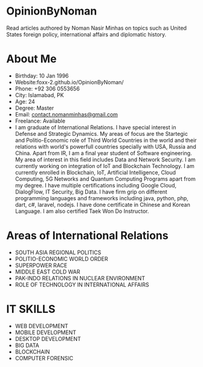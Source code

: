# OpinionByNoman
Read articles authored by Noman Nasir Minhas on topics such as United States foreign policy, international affairs and diplomatic history.

# About Me
- Birthday: 10 Jan 1996
- Website:foxx-2.github.io/OpinionByNoman/
- Phone: +92 306 0553656
- City: Islamabad, PK
- Age: 24
- Degree: Master
- Email: contact.nomanminhas@gmail.com
- Freelance: Available
- I am graduate of International Relations. I have special interest in Defense and Strategic Dynamics. My areas of focus are the Startegic and Politio-Economic role of Third World Countries in the world and their relations with world's powerfull countries specially with USA, Russia and China.
Apart from IR, I am a final year student of Software engineering. My area of interest in this field includes Data and Network Security. I am currently working on integration of IoT and Blockchain Technology. I am currently enrolled in Blockchain, IoT, Artificial Intelligence, Cloud Computing, 5G Networks and Quantum Computing Programs apart from my degree. I have multiple certifications including Google Cloud, DialogFlow, IT Security, Big Data. I have firm grip on different programming languages and frameworks including java, python, php, dart, c#, laravel, nodejs.
I have done certificate in Chinese and Korean Language. I am also certified Taek Won Do Instructor.

# Areas of International Relations
- SOUTH ASIA REGIONAL POLITICS
- POLITIO-ECONOMIC WORLD ORDER
- SUPERPOWER RACE
- MIDDLE EAST COLD WAR
- PAK-INDO RELATIONS IN NUCLEAR ENVIRONMENT
- ROLE OF TECHNOLOGY IN INTERNATIONAL AFFAIRS

# IT SKILLS
- WEB DEVELOPMENT
- MOBILE DEVELOPMENT
- DESKTOP DEVELOPMENT
- BIG DATA
- BLOCKCHAIN
- COMPUTER FORENSIC